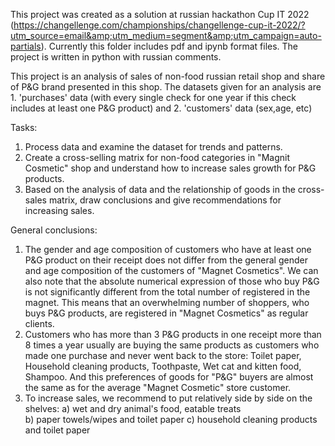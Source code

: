 This project was created as a solution at russian hackathon Cup IT 2022 (https://changellenge.com/championships/changellenge-cup-it-2022/?utm_source=email&amp;utm_medium=segment&amp;utm_campaign=auto-partials). 
Currently this folder includes pdf and ipynb format files. The project is written in python with russian comments.

This project is an analysis of sales of non-food russian retail shop and share of P&G brand presented in this shop. 
The datasets given for an analysis are 1. 'purchases' data (with every single check for one year if this check includes at least one P&G product) and 2. 'customers' data (sex,age, etc) 

Tasks:
1. Process data and examine the dataset for trends and patterns.
2. Create a cross-selling matrix for non-food categories in "Magnit Cosmetic" shop and understand how to increase sales growth for P&G products.
3. Based on the analysis of data and the relationship of goods in the cross-sales matrix, draw conclusions and give recommendations for increasing sales. 


General conclusions: 
1. The gender and age composition of customers who have at least one P&G product on their receipt does not differ from the general gender and age composition of the customers of "Magnet Cosmetics". We can also note that the absolute numerical expression of those who buy P&G is not significantly different from the total number of registered in the magnet. This means that an overwhelming number of shoppers, who buys P&G products, are registered in "Magnet Cosmetics" as regular clients. 
2. Customers who has more than 3 P&G products in one receipt more than 8 times a year usually are buying the same products as customers who made one purchase and never went back to the store: Toilet paper, Household cleaning products, Toothpaste, Wet cat and kitten food, Shampoo. And this preferences of goods for "P&G" buyers are almost the same as for the average "Magnet Cosmetic" store customer. 
3. To increase sales, we recommend to put relatively side by side on the shelves:
a) wet and dry animal's food, eatable treats  
b) paper towels/wipes and toilet paper 
c) household cleaning products and toilet paper
